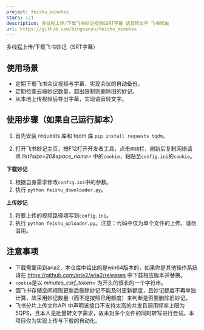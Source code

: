 ```yaml
---
project: feishu_minutes
stars: 121
description: 多线程上传/下载飞书妙记视频&SRT字幕 语音转文字 飞书爬虫
url: https://github.com/bingsanyu/feishu_minutes
---
```


多线程上传/下载飞书妙记（SRT字幕）

使用场景
----

-   定期下载飞书会议视频与字幕，实现会议的自动备份。
-   定期检查云端妙记数量，超出限制则删除旧的妙记。
-   从本地上传视频后导出字幕，实现语音转文字。

使用步骤（如果自己运行脚本）
--------------

1.  首先安装 requests 库和 tqdm 库 `pip install requests tqdm`。
    
2.  打开飞书妙记主页，按F12打开开发者工具，点击`网络`栏，刷新后复制网络请求 _list?size=20&space\_name=_ 中的`cookie`，粘贴至`config.ini`的`cookie`。
    

**下载妙记**

1.  根据自身需求修改`config.ini`中的参数。
2.  执行 `python feishu_downloader.py`。

**上传妙记**

1.  将要上传的视频路径填写到`config.ini`。
2.  执行 `python feishu_uploader.py`。注意：代码中仅为单个文件的上传。请勿滥用。

注意事项
----

-   下载需要用到aria2，本仓库中给出的是win64版本的，如果你是其他操作系统请在 https://github.com/aria2/aria2/releases 中下载相应版本并替换。
-   `cookie`是以 _minutes\_csrf\_token=_ 为开头的很长的一个字符串。
-   因飞书存储空间规则更新后删除妙记不能及时更新额度，且妙记额度不再单独计算，故采用妙记数量（而不是按照已用额度）来判断是否要删除旧妙记。
-   飞书分片上传文件API 中声明该接口不支持太高的并发且调用频率上限为5QPS，且本人无批量转文字需求，故未对多个文件的同时转写进行尝试。本项目仅为实现上传与下载的自动化。
